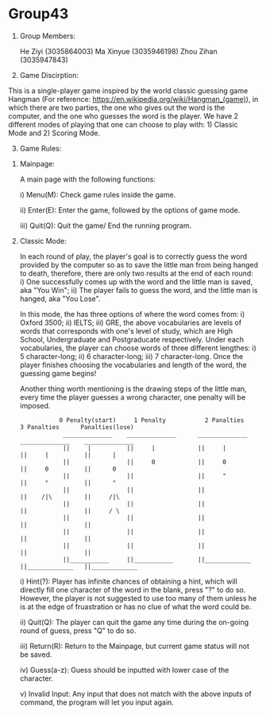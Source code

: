 # Group43

1. Group Members:

    He Ziyi (3035864003)
    Ma Xinyue (3035946198)
    Zhou Zihan (3035947843)

2. Game Discirption:

This is a single-player game inspired by the world classic guessing game Hangman (For reference: https://en.wikipedia.org/wiki/Hangman_(game)), in which there are two parties, the one who gives out the word is the computer, and the one who guesses the word is the player. We have 2 different modes of playing that one can choose to play with: 1) Classic Mode and 2) Scoring Mode.

3. Game Rules:

  1) Mainpage:

     A main page with the following functions:

      i) Menu(M): Check game rules inside the game.

      ii) Enter(E): Enter the game, followed by the options of game mode.

      iii) Quit(Q): Quit the game/ End the running program.

  2) Classic Mode:

     In each round of play, the player's goal is to correctly guess the word provided by the computer so as to save the little man from being hanged to death, therefore, there are only two results at the end of each round: i) One successfully comes up with the word and the little man is saved, aka "You Win"; ii) The player fails to guess the word, and the little man is hanged, aka "You Lose".

     In this mode, the has three options of where the word comes from: i) Oxford 3500; ii) IELTS; iii) GRE, the above vocabularies are levels of words that corresponds with one's level of study, which are High School, Undergraduate and Postgraducate respectively. Under each vocabularies, the player can choose words of three different lengthes: i) 5 character-long; ii) 6 character-long; iii) 7 character-long. Once the player finishes choosing the vocabularies and length of the word, the guessing game begins!
     
     Another thing worth mentioning is the drawing steps of the little man, every time the player guesses a wrong character, one penalty will be imposed.
     
                    0 Penalty(start)     1 Penalty           2 Panalties       3 Panalties      Panalties(lose)
                     ______________    ______________      ______________     ______________    ______________
                     ||     |          ||     |            ||     |           ||     |          ||      |
                     ||                ||     0            ||     0           ||     0          ||      0
                     ||                ||                  ||     "           ||     "          ||      "
                     ||                ||                  ||                 ||    /|\         ||     /|\
                     ||                ||                  ||                 ||                ||     / \
                     ||                ||                  ||                 ||                ||
                     ||                ||                  ||                 ||                ||
                     ||                ||                  ||                 ||                ||
                     ||___________     ||___________       ||_____________    ||_____________   ||_____________ 

      i) Hint(?): Player has infinite chances of obtaining a hint, which will directly fill one character of the word in the blank, press "?" to do so. However, the player is not suggested to use too many of them unless he is at the edge of fruastration or has no clue of what the word could be.

      ii) Quit(Q): The player can quit the game any time during the on-going round of guess, press "Q" to do so.

      iii) Return(R): Return to the Mainpage, but current game status will not be saved.

      iv) Guess(a-z): Guess should be inputted with lower case of the character.

      v) Invalid Input: Any input that does not match with the above inputs of command, the program will let you input again.

